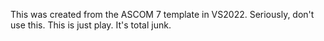 This was created from the ASCOM 7 template in VS2022. Seriously, don't use this. This is just play. It's total junk.

